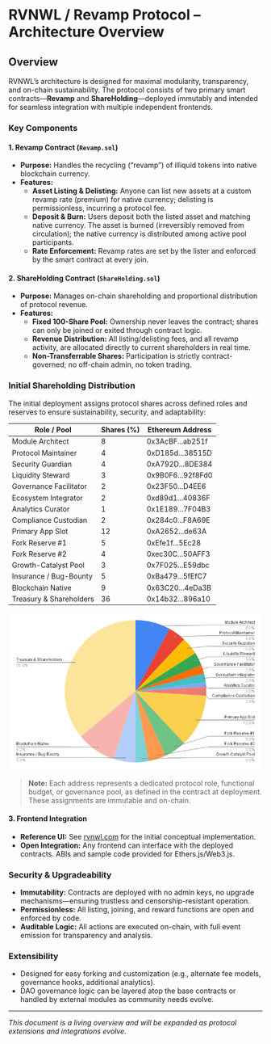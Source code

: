 # RVNWL / Revamp Protocol – Architecture Overview

## Overview

RVNWL’s architecture is designed for maximal modularity, transparency, and on-chain sustainability. The protocol consists of two primary smart contracts—**Revamp** and **ShareHolding**—deployed immutably and intended for seamless integration with multiple independent frontends.

### Key Components

#### 1. Revamp Contract (`Revamp.sol`)
- **Purpose:** Handles the recycling (“revamp”) of illiquid tokens into native blockchain currency.
- **Features:**
  - **Asset Listing & Delisting:** Anyone can list new assets at a custom revamp rate (premium) for native currency; delisting is permissionless, incurring a protocol fee.
  - **Deposit & Burn:** Users deposit both the listed asset and matching native currency. The asset is burned (irreversibly removed from circulation); the native currency is distributed among active pool participants.
  - **Rate Enforcement:** Revamp rates are set by the lister and enforced by the smart contract at every join.

#### 2. ShareHolding Contract (`ShareHolding.sol`)
- **Purpose:** Manages on-chain shareholding and proportional distribution of protocol revenue.
- **Features:**
  - **Fixed 100-Share Pool:** Ownership never leaves the contract; shares can only be joined or exited through contract logic.
  - **Revenue Distribution:** All listing/delisting fees, and all revamp activity, are allocated directly to current shareholders in real time.
  - **Non-Transferrable Shares:** Participation is strictly contract-governed; no off-chain admin, no token trading.

### Initial Shareholding Distribution

The initial deployment assigns protocol shares across defined roles and reserves to ensure sustainability, security, and adaptability:

| Role / Pool                | Shares (%) | Ethereum Address      |
|----------------------------|------------|----------------------|
| Module Architect           | 8          | 0x3AcBF...ab251f     |
| Protocol Maintainer        | 4          | 0xD185d...38515D     |
| Security Guardian          | 4          | 0xA792D...8DE384     |
| Liquidity Steward          | 3          | 0x9B0F6...92f8Fd0    |
| Governance Facilitator     | 2          | 0x23F50...D4EE6      |
| Ecosystem Integrator       | 2          | 0xd89d1...40836F     |
| Analytics Curator          | 1          | 0x1E189...7F04B3     |
| Compliance Custodian       | 2          | 0x284c0...F8A69E     |
| Primary App Slot           | 12         | 0xA2652...de63A      |
| Fork Reserve #1            | 5          | 0xEfe1f...5Ec28      |
| Fork Reserve #2            | 4          | 0xec30C...50AFF3     |
| Growth-Catalyst Pool       | 3          | 0x7F025...E59dbc     |
| Insurance / Bug-Bounty     | 5          | 0xBa479...5fEfC7     |
| Blockchain Native          | 9          | 0x63C20...4eDa3B     |
| Treasury & Shareholders    | 36         | 0x14b32...896a10     |

![Initial Shareholding Distribution](./assets/shareholding-distribution.png)

> **Note:** Each address represents a dedicated protocol role, functional budget, or governance pool, as defined in the contract at deployment. These assignments are immutable and on-chain.


#### 3. Frontend Integration
- **Reference UI:** See [rvnwl.com](https://rvnwl.com) for the initial conceptual implementation.
- **Open Integration:** Any frontend can interface with the deployed contracts. ABIs and sample code provided for Ethers.js/Web3.js.

### Security & Upgradeability

- **Immutability:** Contracts are deployed with no admin keys, no upgrade mechanisms—ensuring trustless and censorship-resistant operation.
- **Permissionless:** All listing, joining, and reward functions are open and enforced by code.
- **Auditable Logic:** All actions are executed on-chain, with full event emission for transparency and analysis.

### Extensibility

- Designed for easy forking and customization (e.g., alternate fee models, governance hooks, additional analytics).
- DAO governance logic can be layered atop the base contracts or handled by external modules as community needs evolve.

---

*This document is a living overview and will be expanded as protocol extensions and integrations evolve.*
